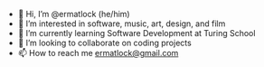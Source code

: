 - 👋 Hi, I’m @ermatlock (he/him)
- 👀 I’m interested in software, music, art, design, and film
- 🌱 I’m currently learning Software Development at Turing School
- 💞️ I’m looking to collaborate on coding projects
- 📫 How to reach me ermatlock@gmail.com

<!---
ermatlock/ermatlock is a ✨ special ✨ repository because its `README.md` (this file) appears on your GitHub profile.
You can click the Preview link to take a look at your changes.
--->

